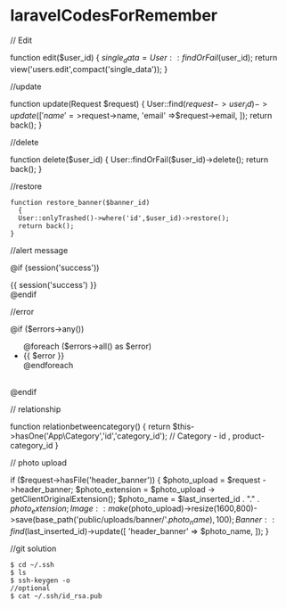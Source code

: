 # laravelCodesForRemember

// Edit

function edit($user_id)
    {
      $single_data = User::findOrFail($user_id);
      return view('users.edit',compact('single_data'));
    }
     
//update

function update(Request $request)
    {
      User::find($request->user_id)->update([
        'name'    =>$request->name,
        'email'    =>$request->email,
      ]);
      return back();
    }
	
//delete

function delete($user_id)
    {
      User::findOrFail($user_id)->delete();
      return back();
    }
    
//restore
    
    function restore_banner($banner_id)
      {
      User::onlyTrashed()->where('id',$user_id)->restore();
      return back();
    }
    
    
 //alert message
   
   @if (session('success'))
   <div class="alert alert-success">
       {{ session('success') }}
   </div>
   @endif

 //error

   @if ($errors->any())
   <div class="alert alert-danger">
       <ul>
           @foreach ($errors->all() as $error)
           <li>{{ $error }}</li>
           @endforeach
       </ul>
   </div><br />
   @endif
   
   
   
   // relationship
   
   function relationbetweencategory()
    {
      return $this->hasOne('App\Category','id','category_id');
                        // Category - id , product-category_id
    }
   
   
   
   // photo upload
   
   if ($request->hasFile('header_banner')) {
        $photo_upload     =  $request ->header_banner;
        $photo_extension  =  $photo_upload -> getClientOriginalExtension();
        $photo_name       =  $last_inserted_id . "." . $photo_extension;
        Image::make($photo_upload)->resize(1600,800)->save(base_path('public/uploads/banner/'.$photo_name),100);
        Banner::find($last_inserted_id)->update([
        'header_banner'          => $photo_name,
      ]);
      }
   
   
   
  //git solution
  
  	$ cd ~/.ssh
	$ ls
   	$ ssh-keygen -o
	//optional
	$ cat ~/.ssh/id_rsa.pub
   
   
   
